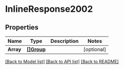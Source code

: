 # InlineResponse2002

## Properties
Name | Type | Description | Notes
------------ | ------------- | ------------- | -------------
**Array** | [**[]Group**](Group.md) |  | [optional] 

[[Back to Model list]](../README.md#documentation-for-models) [[Back to API list]](../README.md#documentation-for-api-endpoints) [[Back to README]](../README.md)


